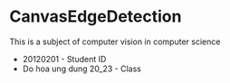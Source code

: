 # CanvasEdgeDetection
This is a subject of computer vision in computer science

* 20120201 - Student ID
* Do hoa ung dung 20_23 - Class
